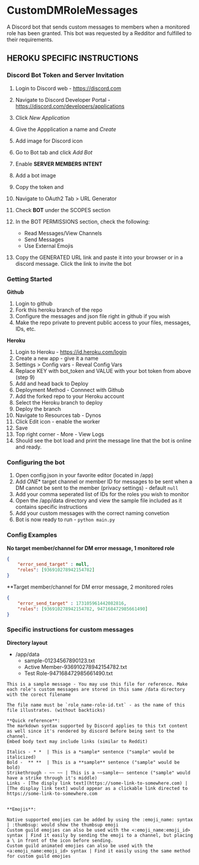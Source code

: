 # CustomDMRoleMessages
 A Discord bot that sends custom messages to members when a monitored role has been granted.
 This bot was requested by a Redditor and fulfilled to their requirements.

## HEROKU SPECIFIC INSTRUCTIONS


### Discord Bot Token and Server Invitation

1. Login to Discord web - https://discord.com
2. Navigate to Discord Developer Portal - https://discord.com/developers/applications
3. Click *New Application*
4. Give the Appplication a name and *Create*
5. Add image for Discord icon
6. Go to Bot tab and click *Add Bot*
7. Enable **SERVER MEMBERS INTENT**
8. Add a bot image
9. Copy the token and
10. Navigate to OAuth2 Tab > URL Generator
11. Check **BOT** under the SCOPES section
12. In the BOT PERMISSIONS section, check the following:
    - Read Messages/View Channels
    - Send Messages
    - Use External Emojis

13. Copy the GENERATED URL link and paste it into your browser or in a discord message. Click the link to invite the bot


### Getting Started
**Github**
1. Login to github
2. Fork this heroku branch of the repo
3. Configure the messages and json file right in github if you wish
4. Make the repo private to prevent public access to your files, messages, IDs, etc.

**Heroku**
1. Login to Heroku - https://id.heroku.com/login
2. Create a new app - give it a name
3. Settings > Config vars - Reveal Config Vars
4. Replace KEY with bot_token and VALUE with your bot token from above (step 9)
5. Add and head back to Deploy
6. Deployment Method - Connnect with Github
7. Add the forked repo to your Heroku account
8. Select the Heroku branch to deploy
9. Deploy the branch
10. Navigate to Resources tab - Dynos
11. Click Edit icon - enable the worker
12. Save
13. Top right corner - More - View Logs
14. Should see the bot load and print the message line that the bot is online and ready.



### Configuring the bot

1. Open config.json in your favorite editor (located in /app)
2. Add *ONE** target channel or member ID for messages to be sent when a DM cannot be sent to the member (privacy settings) - default `null`
3. Add your comma seperated list of IDs for the roles you wish to monitor
4. Open the /app/data directory and view the sample file included as it contains specific instructions
5. Add your custom messages with the correct naming convetion
6. Bot is now ready to run - `python main.py`


### Config Examples

**No target member/channel for DM error message, 1 monitored role**

```json
{
    "error_send_target" : null,
    "roles": [936910278942154782]
}
```

**Target member/channel for DM error message, 2 monitored roles

```json
{
    "error_send_target" : 173105961442082816,
    "roles": [936910278942154782, 947168472985661490]
}
```


### Specific instructions for custom messages

**Directory layout**

* /app/data
  - sample-01234567890123.txt
  - Active Member-936910278942154782.txt
  - Test Role-947168472985661490.txt


```
This is a sample message - You may use this file for reference. Make each role's custom messages are stored in this same /data directory with the corect filename

The file name must be `role_name-role-id.txt` - as the name of this file illustrates. (without backticks)

**Quick reference**:
The markdown syntax supported by Discord applies to this txt content as well since it's rendered by discord before being sent to the channel.
Embed body text may include links (similar to Reddit)

Italics - * *  | This is a *sample* sentence ("sample" would be italicized)
Bold -  ** **  | This is a **sample** sentence ("sample" would be bold)
Strikethrough - ~~ ~~ | This is a ~~sample~~ sentence ("sample" would have a strike through it's middle)
Links - [The disply link text](https://some-link-to-somewhere.com) | [The display link text] would appear as a clickable link directed to https://some-link-to-somewhere.com


**Emojis**:

Native supported emojies can be added by using the :emoji_name: syntax | :thumbsup: would show the thumbsup emoji
Custom guild emojies can also be used with the <:emoji_name:emoji_id> syntax | Find it easily by sending the emoji to a channel, but placing a \ in front of the icon before sending.
Custom guild animated emojies can also be used with the <a:emoji_name:emoji_id> syntax | Find it easily using the same method for custom guild emojies

```


